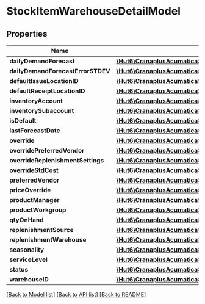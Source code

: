# StockItemWarehouseDetailModel

## Properties
Name | Type | Description | Notes
------------ | ------------- | ------------- | -------------
**dailyDemandForecast** | [**\Hut6\CranaplusAcumaticaSdk\Model\DecimalValueModel**](DecimalValueModel.md) |  | [optional] 
**dailyDemandForecastErrorSTDEV** | [**\Hut6\CranaplusAcumaticaSdk\Model\DecimalValueModel**](DecimalValueModel.md) |  | [optional] 
**defaultIssueLocationID** | [**\Hut6\CranaplusAcumaticaSdk\Model\StringValueModel**](StringValueModel.md) |  | [optional] 
**defaultReceiptLocationID** | [**\Hut6\CranaplusAcumaticaSdk\Model\StringValueModel**](StringValueModel.md) |  | [optional] 
**inventoryAccount** | [**\Hut6\CranaplusAcumaticaSdk\Model\StringValueModel**](StringValueModel.md) |  | [optional] 
**inventorySubaccount** | [**\Hut6\CranaplusAcumaticaSdk\Model\StringValueModel**](StringValueModel.md) |  | [optional] 
**isDefault** | [**\Hut6\CranaplusAcumaticaSdk\Model\BooleanValueModel**](BooleanValueModel.md) |  | [optional] 
**lastForecastDate** | [**\Hut6\CranaplusAcumaticaSdk\Model\DateTimeValueModel**](DateTimeValueModel.md) |  | [optional] 
**override** | [**\Hut6\CranaplusAcumaticaSdk\Model\BooleanValueModel**](BooleanValueModel.md) |  | [optional] 
**overridePreferredVendor** | [**\Hut6\CranaplusAcumaticaSdk\Model\BooleanValueModel**](BooleanValueModel.md) |  | [optional] 
**overrideReplenishmentSettings** | [**\Hut6\CranaplusAcumaticaSdk\Model\BooleanValueModel**](BooleanValueModel.md) |  | [optional] 
**overrideStdCost** | [**\Hut6\CranaplusAcumaticaSdk\Model\BooleanValueModel**](BooleanValueModel.md) |  | [optional] 
**preferredVendor** | [**\Hut6\CranaplusAcumaticaSdk\Model\StringValueModel**](StringValueModel.md) |  | [optional] 
**priceOverride** | [**\Hut6\CranaplusAcumaticaSdk\Model\BooleanValueModel**](BooleanValueModel.md) |  | [optional] 
**productManager** | [**\Hut6\CranaplusAcumaticaSdk\Model\StringValueModel**](StringValueModel.md) |  | [optional] 
**productWorkgroup** | [**\Hut6\CranaplusAcumaticaSdk\Model\StringValueModel**](StringValueModel.md) |  | [optional] 
**qtyOnHand** | [**\Hut6\CranaplusAcumaticaSdk\Model\DecimalValueModel**](DecimalValueModel.md) |  | [optional] 
**replenishmentSource** | [**\Hut6\CranaplusAcumaticaSdk\Model\StringValueModel**](StringValueModel.md) |  | [optional] 
**replenishmentWarehouse** | [**\Hut6\CranaplusAcumaticaSdk\Model\StringValueModel**](StringValueModel.md) |  | [optional] 
**seasonality** | [**\Hut6\CranaplusAcumaticaSdk\Model\StringValueModel**](StringValueModel.md) |  | [optional] 
**serviceLevel** | [**\Hut6\CranaplusAcumaticaSdk\Model\DecimalValueModel**](DecimalValueModel.md) |  | [optional] 
**status** | [**\Hut6\CranaplusAcumaticaSdk\Model\StringValueModel**](StringValueModel.md) |  | [optional] 
**warehouseID** | [**\Hut6\CranaplusAcumaticaSdk\Model\StringValueModel**](StringValueModel.md) |  | [optional] 

[[Back to Model list]](../README.md#documentation-for-models) [[Back to API list]](../README.md#documentation-for-api-endpoints) [[Back to README]](../README.md)


